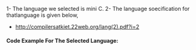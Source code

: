 1- The language we selected is mini C.
2- The language soecification for thatlanguage is given below,
   - http://compilersatkiet.22web.org/lang(2).pdf?i=2

#### Code Example For The Selected Language:

